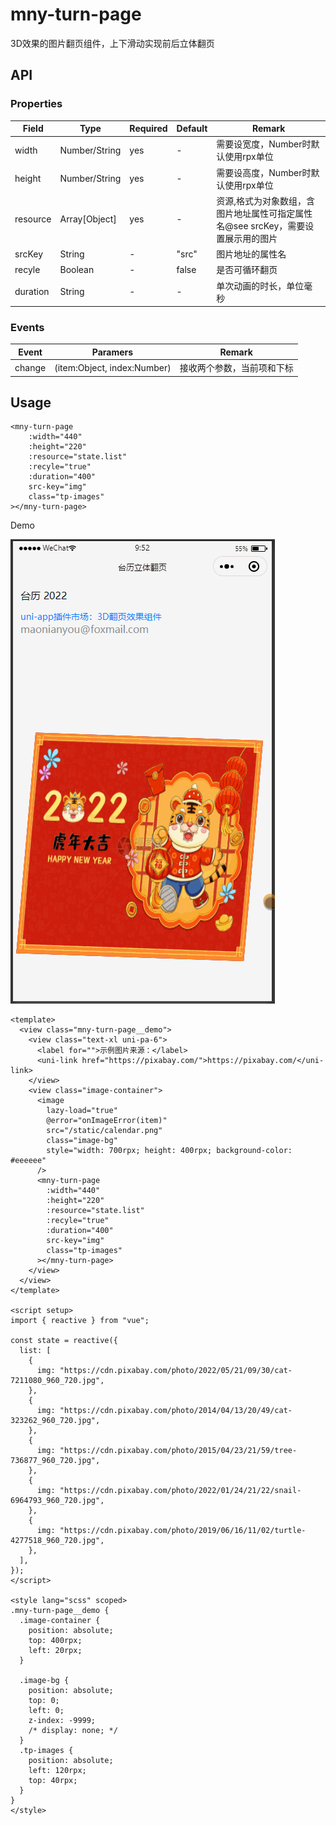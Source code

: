 # mny-turn-page

3D效果的图片翻页组件，上下滑动实现前后立体翻页

## API

### Properties

|Field|Type|Required|Default|Remark|
|--|--|--|--|--|
|width|Number/String|yes|-|需要设宽度，Number时默认使用rpx单位|
|height|Number/String|yes|-|需要设高度，Number时默认使用rpx单位|
|resource|Array[Object]|yes|-|资源,格式为对象数组，含图片地址属性可指定属性名@see srcKey，需要设置展示用的图片|
|srcKey|String|-|"src"|图片地址的属性名|
|recyle|Boolean|-|false|是否可循环翻页|
|duration|String|-|-|单次动画的时长，单位毫秒|

### Events

|Event|Paramers|Remark|
|--|--|--|
|change|(item:Object, index:Number)|接收两个参数，当前项和下标|

## Usage

```vue
<mny-turn-page
    :width="440"
    :height="220"
    :resource="state.list"
    :recyle="true"
    :duration="400"
    src-key="img"
    class="tp-images"
></mny-turn-page>
```

Demo

![demo](https://github.com/CoderMonkie/mny-turn-page-demo/raw/main/uni_modules/mny-turn-page/static/image/capture.gif "demo")

```vue
<template>
  <view class="mny-turn-page__demo">
    <view class="text-xl uni-pa-6">
      <label for="">示例图片来源：</label>
      <uni-link href="https://pixabay.com/">https://pixabay.com/</uni-link>
    </view>
    <view class="image-container">
      <image
        lazy-load="true"
        @error="onImageError(item)"
        src="/static/calendar.png"
        class="image-bg"
        style="width: 700rpx; height: 400rpx; background-color: #eeeeee"
      />
      <mny-turn-page
        :width="440"
        :height="220"
        :resource="state.list"
        :recyle="true"
        :duration="400"
        src-key="img"
        class="tp-images"
      ></mny-turn-page>
    </view>
  </view>
</template>

<script setup>
import { reactive } from "vue";

const state = reactive({
  list: [
    {
      img: "https://cdn.pixabay.com/photo/2022/05/21/09/30/cat-7211080_960_720.jpg",
    },
    {
      img: "https://cdn.pixabay.com/photo/2014/04/13/20/49/cat-323262_960_720.jpg",
    },
    {
      img: "https://cdn.pixabay.com/photo/2015/04/23/21/59/tree-736877_960_720.jpg",
    },
    {
      img: "https://cdn.pixabay.com/photo/2022/01/24/21/22/snail-6964793_960_720.jpg",
    },
    {
      img: "https://cdn.pixabay.com/photo/2019/06/16/11/02/turtle-4277518_960_720.jpg",
    },
  ],
});
</script>

<style lang="scss" scoped>
.mny-turn-page__demo {
  .image-container {
    position: absolute;
    top: 400rpx;
    left: 20rpx;
  }

  .image-bg {
    position: absolute;
    top: 0;
    left: 0;
    z-index: -9999;
    /* display: none; */
  }
  .tp-images {
    position: absolute;
    left: 120rpx;
    top: 40rpx;
  }
}
</style>
```
